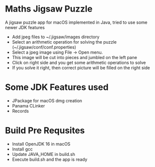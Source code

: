 # Maths Jigsaw Puzzle #
A jigsaw puzzle app for macOS implemented in Java, tried to use some newer JDK features

 * Add jpeg files to ~/.jigsaw/images directory
 * Select an arithmetic operation for solving the puzzle  (~/.jigsaw/conf/conf.properties)
 * Select a jpeg image using File -> Open menu. 
 * This image will be cut into pieces and jumbled on the left pane
 * Click on right side and you get some arithmetic operations to solve
 * If you solve it right, then correct picture will be filled on the  right side
 
# Some JDK Features used #
* JPackage for macOS dmg creation
* Panama CLinker
* Records

# Build Pre Requsites #
* Install OpenJDK 16 in macOS
* Install gcc
* Update JAVA_HOME in build.sh
* Execute build.sh and the app is ready



